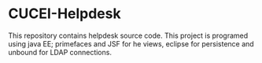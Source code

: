 CUCEI-Helpdesk
==============

This repository contains helpdesk source code. This project
is programed using java EE; primefaces and JSF for he views, eclipse
for persistence and unbound for LDAP connections.

